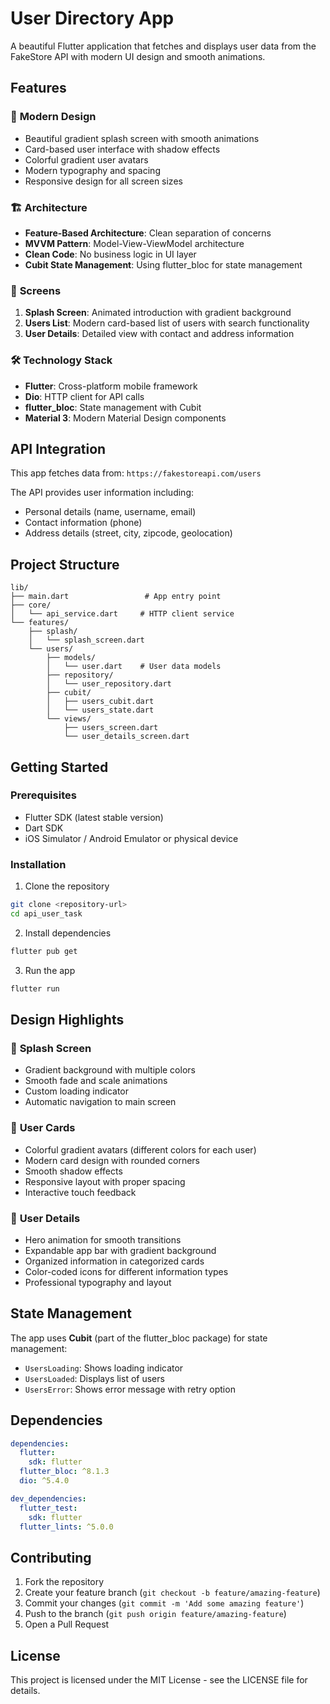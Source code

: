 # User Directory App

A beautiful Flutter application that fetches and displays user data from the FakeStore API with modern UI design and smooth animations.

## Features

### 🎨 **Modern Design**

- Beautiful gradient splash screen with smooth animations
- Card-based user interface with shadow effects
- Colorful gradient user avatars
- Modern typography and spacing
- Responsive design for all screen sizes

### 🏗️ **Architecture**

- **Feature-Based Architecture**: Clean separation of concerns
- **MVVM Pattern**: Model-View-ViewModel architecture
- **Clean Code**: No business logic in UI layer
- **Cubit State Management**: Using flutter_bloc for state management

### 📱 **Screens**

1. **Splash Screen**: Animated introduction with gradient background
2. **Users List**: Modern card-based list of users with search functionality
3. **User Details**: Detailed view with contact and address information

### 🛠️ **Technology Stack**

- **Flutter**: Cross-platform mobile framework
- **Dio**: HTTP client for API calls
- **flutter_bloc**: State management with Cubit
- **Material 3**: Modern Material Design components

## API Integration

This app fetches data from: `https://fakestoreapi.com/users`

The API provides user information including:

- Personal details (name, username, email)
- Contact information (phone)
- Address details (street, city, zipcode, geolocation)

## Project Structure

```
lib/
├── main.dart                 # App entry point
├── core/
│   └── api_service.dart     # HTTP client service
└── features/
    ├── splash/
    │   └── splash_screen.dart
    └── users/
        ├── models/
        │   └── user.dart    # User data models
        ├── repository/
        │   └── user_repository.dart
        ├── cubit/
        │   ├── users_cubit.dart
        │   └── users_state.dart
        └── views/
            ├── users_screen.dart
            └── user_details_screen.dart
```

## Getting Started

### Prerequisites

- Flutter SDK (latest stable version)
- Dart SDK
- iOS Simulator / Android Emulator or physical device

### Installation

1. Clone the repository

```bash
git clone <repository-url>
cd api_user_task
```

2. Install dependencies

```bash
flutter pub get
```

3. Run the app

```bash
flutter run
```

## Design Highlights

### 🌟 **Splash Screen**

- Gradient background with multiple colors
- Smooth fade and scale animations
- Custom loading indicator
- Automatic navigation to main screen

### 🎨 **User Cards**

- Colorful gradient avatars (different colors for each user)
- Modern card design with rounded corners
- Smooth shadow effects
- Responsive layout with proper spacing
- Interactive touch feedback

### 📄 **User Details**

- Hero animation for smooth transitions
- Expandable app bar with gradient background
- Organized information in categorized cards
- Color-coded icons for different information types
- Professional typography and layout

## State Management

The app uses **Cubit** (part of the flutter_bloc package) for state management:

- `UsersLoading`: Shows loading indicator
- `UsersLoaded`: Displays list of users
- `UsersError`: Shows error message with retry option

## Dependencies

```yaml
dependencies:
  flutter:
    sdk: flutter
  flutter_bloc: ^8.1.3
  dio: ^5.4.0

dev_dependencies:
  flutter_test:
    sdk: flutter
  flutter_lints: ^5.0.0
```

## Contributing

1. Fork the repository
2. Create your feature branch (`git checkout -b feature/amazing-feature`)
3. Commit your changes (`git commit -m 'Add some amazing feature'`)
4. Push to the branch (`git push origin feature/amazing-feature`)
5. Open a Pull Request

## License

This project is licensed under the MIT License - see the LICENSE file for details.
